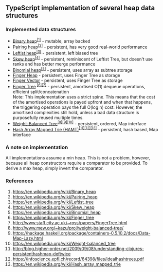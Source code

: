 
## TypeScript implementation of several heap data structures

### Implemented data structures

 - [Binary heap](src/mutable/bin_heap.ts)<sup>[[1]](#references)</sup> - mutable, array backed
 - [Pairing heap](src/persistent/pairing_heap.ts)<sup>[[2]](#references)</sup> - persistent, has very good real-world performance
 - [Leftist heap](src/persistent/leftist_heap.ts)<sup>[[3]](#references)</sup> - persistent, left biased tree
 - [Skew heap](src/persistent/skew_heap.ts)<sup>[[4]](#references)</sup> - persistent, reminiscent of Leftist Tree, but doesn't use ranks and has better merge performance
 - [Binomial heap](src/persistent/binomial_heap.ts)<sup>[[5]](#references)</sup> - persistent, uses array as subtree storage
 - [Finger Heap](src/persistent/finger_heap.ts) - persistent, uses Finger Tree as storage
 - [Finger Vector](src/persistent/finger_vector.ts) - persistent, uses Finger Tree as storage
 - [Finger Tree](src/persistent/finger_tree.ts) <sup>[[6]](#references)[[7]](#references)</sup> - persistent, amortised O(1) dequeue operations, efficient split/concatenation  
 Note: This implementation uses a strict spine. This means that the cost of the amortised operations is payed upfront and when that happens, the triggering operation pays the full O(log n) cost. However, the amortised complexities still hold, unless a bad data structure is purposefully reused multiple times.
 - [Weight-Balanced Tree](src/persistent/weight_balanced_tree.ts)<sup>[[8]](#references)[[9]](#references)[[10]](#references)</sup> - persistent, ordered, Map interface
 - [Hash Array Mapped Trie (HAMT)](src/persistent/hamt.ts)<sup>[[11]](#references)[[12]](#references)[[13]](#references)</sup> - persistent, hash based, Map interface


### A note on implementation

All implementations assume a min heap. This is not a problem, however, because all heap constructors require a comparator to be provided.
To derive a max heap, simply invert the comparator.

### References

1. https://en.wikipedia.org/wiki/Binary_heap
2. https://en.wikipedia.org/wiki/Pairing_heap
3. https://en.wikipedia.org/wiki/Leftist_tree
4. https://en.wikipedia.org/wiki/Skew_heap
5. https://en.wikipedia.org/wiki/Binomial_heap
6. https://en.wikipedia.org/wiki/Finger_tree
7. http://www.staff.city.ac.uk/~ross/papers/FingerTree.html
8. http://www.mew.org/~kazu/proj/weight-balanced-tree/
9. https://hackage.haskell.org/package/containers-0.5.10.2/docs/Data-Map-Lazy.html
10. https://en.wikipedia.org/wiki/Weight-balanced_tree
11. http://blog.higher-order.net/2009/09/08/understanding-clojures-persistenthashmap-deftwice
12. https://infoscience.epfl.ch/record/64398/files/idealhashtrees.pdf
13. https://en.wikipedia.org/wiki/Hash_array_mapped_trie
